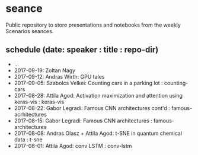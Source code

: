 # seance

Public repository to store presentations and notebooks from the weekly Scenarios seances.

## schedule (date: speaker : title : repo-dir)
* ...
* 2017-09-19: Zoltan Nagy
* 2017-09-12: Andras Wirth: GPU tales
* 2017-09-05: Szabolcs Velkei: Counting cars in a parking lot : counting-cars
* 2017-08-28: Attila Agod: Activation maximization and attention using keras-vis : keras-vis
* 2017-08-22: Gabor Legradi: Famous CNN architectures cont'd : famous-acrhitectures
* 2017-08-15: Gabor Legradi: Famous CNN architectures : famous-architectures
* 2017-08-08: Andras Olasz + Attila Agod: t-SNE in quantum chemical data : t-sne
* 2017-08-01: Attila Agod: conv LSTM : conv-lstm
